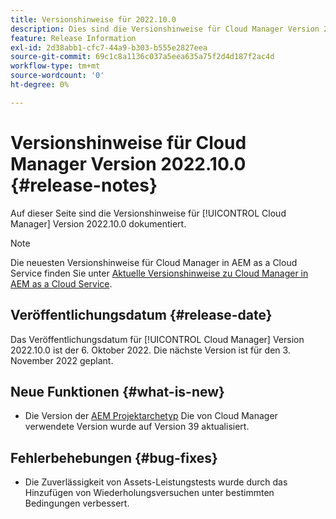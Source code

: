 ```yaml
---
title: Versionshinweise für 2022.10.0
description: Dies sind die Versionshinweise für Cloud Manager Version 2022.10.0.
feature: Release Information
exl-id: 2d38abb1-cfc7-44a9-b303-b555e2827eea
source-git-commit: 69c1c8a1136c037a5eea635a75f2d4d187f2ac4d
workflow-type: tm+mt
source-wordcount: '0'
ht-degree: 0%

---
```



# Versionshinweise für Cloud Manager Version 2022.10.0 {#release-notes}

Auf dieser Seite sind die Versionshinweise für [!UICONTROL Cloud Manager] Version 2022.10.0 dokumentiert.

>[!NOTE]
>
>Die neuesten Versionshinweise für Cloud Manager in AEM as a Cloud Service finden Sie unter [Aktuelle Versionshinweise zu Cloud Manager in AEM as a Cloud Service](https://experienceleague.adobe.com/docs/experience-manager-cloud-service/content/implementing/using-cloud-manager/release-notes-cloud-manager/release-notes-cm-current.html?lang=de).

## Veröffentlichungsdatum {#release-date}

Das Veröffentlichungsdatum für [!UICONTROL Cloud Manager] Version 2022.10.0 ist der 6. Oktober 2022. Die nächste Version ist für den 3. November 2022 geplant.

## Neue Funktionen {#what-is-new}

* Die Version der [AEM Projektarchetyp](https://experienceleague.adobe.com/docs/experience-manager-core-components/using/developing/archetype/overview.html?lang=de) Die von Cloud Manager verwendete Version wurde auf Version 39 aktualisiert.

## Fehlerbehebungen {#bug-fixes}

* Die Zuverlässigkeit von Assets-Leistungstests wurde durch das Hinzufügen von Wiederholungsversuchen unter bestimmten Bedingungen verbessert.
